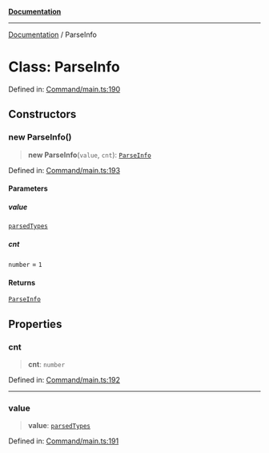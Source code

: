 [**Documentation**](../README.md)

***

[Documentation](../globals.md) / ParseInfo

# Class: ParseInfo

Defined in: [Command/main.ts:190](https://github.com/XiaoYangx666/SAPI-Pro/blob/f4b3a55bd14c42fce5d687eca57d1987c433a912/src/SAPI-Pro/Command/main.ts#L190)

## Constructors

### new ParseInfo()

> **new ParseInfo**(`value`, `cnt`): [`ParseInfo`](ParseInfo.md)

Defined in: [Command/main.ts:193](https://github.com/XiaoYangx666/SAPI-Pro/blob/f4b3a55bd14c42fce5d687eca57d1987c433a912/src/SAPI-Pro/Command/main.ts#L193)

#### Parameters

##### value

[`parsedTypes`](../type-aliases/parsedTypes.md)

##### cnt

`number` = `1`

#### Returns

[`ParseInfo`](ParseInfo.md)

## Properties

### cnt

> **cnt**: `number`

Defined in: [Command/main.ts:192](https://github.com/XiaoYangx666/SAPI-Pro/blob/f4b3a55bd14c42fce5d687eca57d1987c433a912/src/SAPI-Pro/Command/main.ts#L192)

***

### value

> **value**: [`parsedTypes`](../type-aliases/parsedTypes.md)

Defined in: [Command/main.ts:191](https://github.com/XiaoYangx666/SAPI-Pro/blob/f4b3a55bd14c42fce5d687eca57d1987c433a912/src/SAPI-Pro/Command/main.ts#L191)
